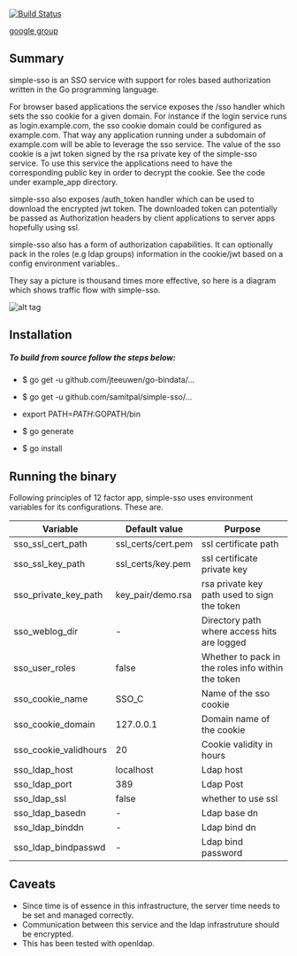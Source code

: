 [![Build Status](https://travis-ci.org/samitpal/simple-sso.svg?branch=master)](https://travis-ci.org/samipal/simple-sso)

[google group](https://groups.google.com/forum/#!forum/simple-sso)

Summary
------------------
simple-sso is an SSO service with support for roles based authorization written in the Go programming language. 

For browser based applications the service exposes the /sso handler which sets the sso cookie for a given domain. For instance if the login service runs as login.example.com, the sso cookie domain could be configured as example.com. That way any application running under a subdomain of example.com will be able to leverage the sso service. The value of the sso cookie is a jwt token signed by the rsa private key of the simple-sso service. To use this service the applications need to have the corresponding public key in order to decrypt the cookie. See the code under example_app directory.

simple-sso also exposes /auth_token handler which can be used to download the encrypted jwt token. The downloaded token can potentially be passed as Authorization headers by client applications to server apps hopefully using ssl.

simple-sso also has a form of authorization capabilities. It can optionally pack in the roles (e.g ldap groups) information in the cookie/jwt based on a config environment variables..

They say a picture is thousand times more effective, so here is a diagram which shows traffic flow with simple-sso.

![alt tag](https://docs.google.com/drawings/d/1blQbqjT4lb0nu_lX-WO2OaQPvhg5I2pF0LvPZnQ9ywA/pub?w=960&h=720)

Installation
-------------------
##### To build from source follow the steps below: 

* $ go get -u github.com/jteeuwen/go-bindata/...

* $ go get -u github.com/samitpal/simple-sso/...

* export PATH=$PATH:$GOPATH/bin

* $ go generate

* $ go install

Running the binary
-------------------

Following principles of 12 factor app, simple-sso uses environment variables for its configurations. These are.

| Variable      | Default value | Purpose |
|---------------|--------------|------------|
| sso_ssl_cert_path  |  ssl_certs/cert.pem | ssl certificate path |
| sso_ssl_key_path  |ssl_certs/key.pem   | ssl certificate private key |
| sso_private_key_path  | key_pair/demo.rsa  | rsa private key path used to sign the token |
| sso_weblog_dir  |  - | Directory path where access hits are logged |
| sso_user_roles  | false  | Whether to pack in the roles info within the token |
| sso_cookie_name  | SSO_C  | Name of the sso cookie |
| sso_cookie_domain  | 127.0.0.1  | Domain name of the cookie |
| sso_cookie_validhours  | 20  | Cookie validity in hours |
| sso_ldap_host  | localhost  | Ldap host |
| sso_ldap_port  | 389  | Ldap Post |
| sso_ldap_ssl  | false  | whether to use ssl |
| sso_ldap_basedn  | - | Ldap base dn |
| sso_ldap_binddn  | - | Ldap bind dn |
| sso_ldap_bindpasswd  | - | Ldap bind password |


Caveats
------------------
* Since time is of essence in this infrastructure, the server time needs to be set and managed correctly.
* Communication between this service and the ldap infrastruture should be encrypted.
* This has been tested with openldap.